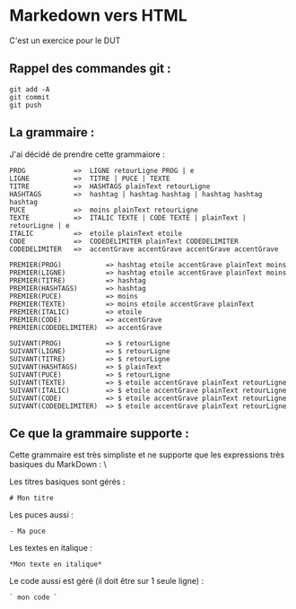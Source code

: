 # Markedown vers HTML
C'est un exercice pour le DUT

## Rappel des commandes git :

````
git add -A
git commit
git push
````

## La grammaire : 

J'ai décidé de prendre cette grammaiore : 

````
PROG 			=> 	LIGNE retourLigne PROG | e
LIGNE 			=> 	TITRE | PUCE | TEXTE 
TITRE			=> 	HASHTAGS plainText retourLigne
HASHTAGS 		=>	hashtag | hashtag hashtag | hashtag hashtag hashtag
PUCE			=> 	moins plainText retourLigne
TEXTE 			=>	ITALIC TEXTE | CODE TEXTE | plainText | retourLigne | e
ITALIC			=> 	etoile plainText etoile
CODE 			=> 	CODEDELIMITER plainText CODEDELIMITER
CODEDELIMITER 	=>	accentGrave accentGrave accentGrave accentGrave 

PREMIER(PROG)			=> hashtag etoile accentGrave plainText moins
PREMIER(LIGNE)			=> hashtag etoile accentGrave plainText moins
PREMIER(TITRE)			=> hashtag
PREMIER(HASHTAGS)		=> hashtag
PREMIER(PUCE)			=> moins
PREMIER(TEXTE)			=> moins etoile accentGrave plainText
PREMIER(ITALIC)			=> etoile
PREMIER(CODE)			=> accentGrave
PREMIER(CODEDELIMITER)	=> accentGrave

SUIVANT(PROG)			=> $ retourLigne
SUIVANT(LIGNE)			=> $ retourLigne
SUIVANT(TITRE)			=> $ retourLigne
SUIVANT(HASHTAGS)		=> $ plainText
SUIVANT(PUCE)			=> $ retourLigne
SUIVANT(TEXTE)			=> $ etoile accentGrave plainText retourLigne
SUIVANT(ITALIC)			=> $ etoile accentGrave plainText retourLigne
SUIVANT(CODE)			=> $ etoile accentGrave plainText retourLigne
SUIVANT(CODEDELIMITER)	=> $ etoile accentGrave plainText retourLigne
````

## Ce que la grammaire supporte : 

Cette grammaire est très simpliste et ne supporte que les expressions très basiques du MarkDown : \

Les titres basiques sont gérés : 
````
# Mon titre
````

Les puces aussi : 
````
- Ma puce
````

Les textes en italique : 

````
*Mon texte en italique*
````

Le code aussi est géré (il doit être sur 1 seule ligne) : 

````
` mon code `
````

